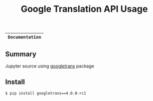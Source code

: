<div align="center" style="padding:5% 0%">
    <h1>Google Translation API Usage</h1>
</div>


**`Documentation`** |
------------------- |

## Summary
Jupyter source using [googletrans](https://pypi.org/project/googletrans/) package

## Install
```
$ pip install googletrans==4.0.0-rc1
```

